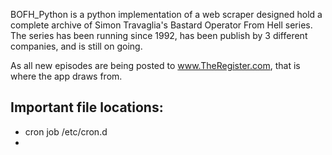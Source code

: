 BOFH_Python is a python implementation of a web scraper designed hold a complete archive of Simon Travaglia's Bastard Operator From Hell series. The series has been running since 1992, has been publish by 3 different companies, and is still on going.

As all new episodes are being posted to www.TheRegister.com, that is where the app draws from.

## Important file locations:

- cron job /etc/cron.d
-
